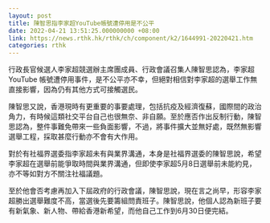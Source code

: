 ```yaml
---
layout: post
title: 陳智思指李家超YouTube帳號遭停用是不公平
date: 2022-04-21 13:51:25.000000000 +08:00
link: https://news.rthk.hk/rthk/ch/component/k2/1644991-20220421.htm
categories: rthk
---
```


行政長官候選人李家超競選辦主席團成員、行政會議召集人陳智思認為，李家超 YouTube 帳號遭停用事件，是不公平亦不幸，但絕對相信對李家超的選舉工作無直接影響，因為仍有其他方式可接觸選民。

陳智思又說，香港現時有更重要的事要處理，包括抗疫及經濟復蘇，國際間的政治角力，有時候這類社交平台自己也很無奈、非自願。至於應否作出反制行動，陳智思認為，整件事難免帶來一些負面影響，不過，將事件擴大並無好處，既然無影響選舉工程，採取甚麼行動亦不會有大作用。 

對於有社福界選委指李家超未有與業界溝通，本身是社福界選委的陳智思說，希望李家超在選舉前能爭取時間與業界溝通，但即使李家超5月8日選舉前未能約見，亦不等如對方不關注社福議題。 

至於他會否考慮再加入下屆政府的行政會議，陳智思說，現在言之尚早，形容李家超勝出選舉難度不高，當選後先要籌組問責班子。陳智思說，他個人認為新班子要有新氣象、新人物、帶給香港新希望，而他自己工作到6月30日便完結。
